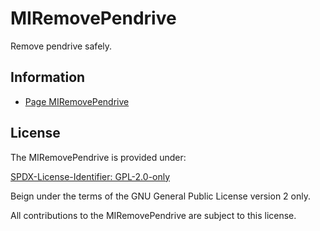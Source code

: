 # MIRemovePendrive

Remove pendrive safely.

## Information

- [Page MIRemovePendrive](https://www.mestredainfo.com.br/p/miremovependrive.html)

## License

The MIRemovePendrive is provided under:

[SPDX-License-Identifier: GPL-2.0-only](https://spdx.org/licenses/GPL-2.0-only.html)

Beign under the terms of the GNU General Public License version 2 only.

All contributions to the MIRemovePendrive are subject to this license.
